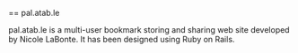 == pal.atab.le

pal.atab.le is a multi-user bookmark storing and sharing web site developed
by Nicole LaBonte.  It has been designed using Ruby on Rails. 